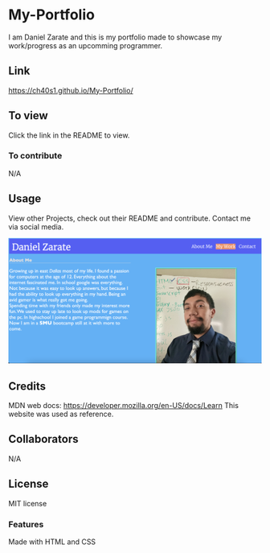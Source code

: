 # My-Portfolio
I am Daniel Zarate and this is my portfolio made to showcase my work/progress as an upcomming programmer. 

## Link
https://ch40s1.github.io/My-Portfolio/

## To view
Click the link in the README to view.

### To contribute
N/A

## Usage
View other Projects, check out their README and contribute. Contact me via social media.

![Portfolio](./Develop/images/Screenshot%202023-06-11%20at%207.13.59%20PM.png)


## Credits
MDN web docs:
https://developer.mozilla.org/en-US/docs/Learn
This website was used as reference. 

## Collaborators
N/A

## License
MIT license

### Features
Made with HTML and CSS

